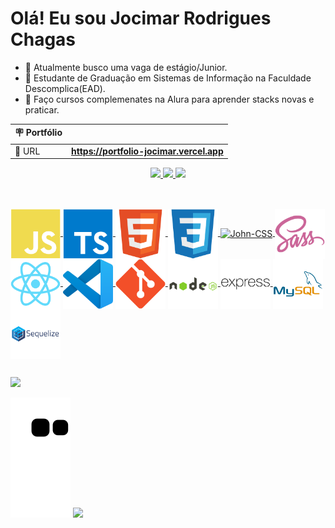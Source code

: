 # Olá! Eu sou Jocimar Rodrigues Chagas


- 🔭 Atualmente busco uma vaga de estágio/Junior.
- 🌱 Estudante de Graduação em Sistemas de Informação na Faculdade Descomplica(EAD).
- 🍷 Faço cursos complemenates na Alura para aprender stacks novas e praticar.

| 🪧  Portfólio |     |
| -------------- | --- |
| 🚀 URL         | **https://portfolio-jocimar.vercel.app** |


<div align="center" display="flex">
  <a href="https://github.com/JocimarRodrigues">

  <img height="195px"  src="https://github-readme-stats-git-masterrstaa-rickstaa.vercel.app/api?username=jocimarrodrigues&show_icons=true&theme=chartreuse-dark&include_all_commits=true&count_private=true"/>
  <img height="195px"  src="https://github-readme-stats-git-masterrstaa-rickstaa.vercel.app/api/top-langs/?username=JocimarRodrigues&layout=compact&langs_count=7&theme=chartreuse-dark"/>
  <img height="195px" src="https://github-readme-streak-stats.herokuapp.com?user=JocimarRodrigues&theme=chartreuse-dark" />
</div>
  

  


##
  
<div style="display: inline_block"><br>
  <img align="center" alt="John-Js" height="80" width="80" src="https://raw.githubusercontent.com/devicons/devicon/master/icons/javascript/javascript-plain.svg">
  <img align="center" alt="John-Js" height="80" width="80" src="https://github.com/devicons/devicon/blob/master/icons/typescript/typescript-original.svg">
  <img align="center" alt="John-HTML" height="80" width="80" src="https://raw.githubusercontent.com/devicons/devicon/master/icons/html5/html5-original.svg">
  <img align="center" alt="John-CSS" height="80" width="80" src="https://raw.githubusercontent.com/devicons/devicon/master/icons/css3/css3-original.svg">
  <img align="center" alt="John-CSS" height="80" width="80" src="https://cdn.jsdelivr.net/gh/devicons/devicon/icons/java/java-original-wordmark.svg">
  <img align="center" alt="John-CSS" height="80" width="80" src="https://raw.githubusercontent.com/devicons/devicon/1119b9f84c0290e0f0b38982099a2bd027a48bf1/icons/sass/sass-original.svg">
  <img align="center" alt="John-CSS" height="80" width="80" src="https://raw.githubusercontent.com/devicons/devicon/1119b9f84c0290e0f0b38982099a2bd027a48bf1/icons/react/react-original.svg">
  <img align="center" alt="John-CSS" height="80" width="80" src="https://github.com/devicons/devicon/blob/master/icons/vscode/vscode-original.svg">
  <img align="center" alt="John-CSS" height="80" width="80" src="https://raw.githubusercontent.com/devicons/devicon/1119b9f84c0290e0f0b38982099a2bd027a48bf1/icons/git/git-original.svg">
  <img align="center" alt="John-CSS" height="80" width="80" src="https://github.com/devicons/devicon/blob/master/icons/nodejs/nodejs-original-wordmark.svg">
  <img align="center" alt="John-CSS" height="80" width="80" src="https://github.com/devicons/devicon/blob/master/icons/express/express-original-wordmark.svg">
  <img align="center" alt="John-CSS" height="80" width="80" src="https://github.com/devicons/devicon/blob/master/icons/mysql/mysql-original-wordmark.svg">
  <img align="center" alt="John-CSS" height="80" width="80" src="https://github.com/devicons/devicon/blob/master/icons/sequelize/sequelize-original-wordmark.svg">

</div>
  
##
  
  <div> 
  <a href="https://www.linkedin.com/in/jocimar-rodrigues-chagas-a146a5254/" target="_blank"><img src="https://img.shields.io/badge/-LinkedIn-%230077B5?style=for-the-badge&logo=linkedin&logoColor=white" target="_blank"></a> 
 
 
</div>
  
![snake gif](https://github.com/JocimarRodrigues/JocimarRodrigues/blob/output/github-contribution-grid-snake.svg)
<img src="https://media.tenor.com/3bTxZ4HdrysAAAAC/pixels-neon.gif">
